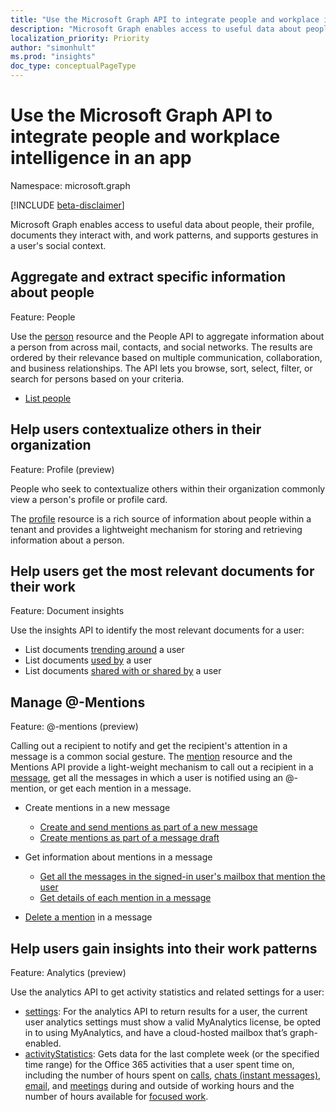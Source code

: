 ```yaml
---
title: "Use the Microsoft Graph API to integrate people and workplace intelligence in an app"
description: "Microsoft Graph enables access to useful data about people, their profile, documents they interact with, and work patterns, and supports gestures in a user's social context."
localization_priority: Priority
author: "simonhult"
ms.prod: "insights"
doc_type: conceptualPageType
---
```


# Use the Microsoft Graph API to integrate people and workplace intelligence in an app

Namespace: microsoft.graph

[!INCLUDE [beta-disclaimer](../../includes/beta-disclaimer.md)]

Microsoft Graph enables access to useful data about people, their profile, documents they interact with, and work patterns, and supports gestures in a user's social context.

## Aggregate and extract specific information about people

Feature: People

Use the [person](../resources/person.md) resource and the People API to aggregate information
about a person from across mail, contacts, and social networks. The results are ordered by their
relevance based on multiple communication, collaboration, and business relationships. The API
lets you browse, sort, select, filter, or search for persons based on your criteria.

- [List people](../api/user-list-people.md)

## Help users contextualize others in their organization

Feature: Profile (preview)

People who seek to contextualize others within their organization commonly view a person's profile or profile card. 

The [profile](../resources/profile.md) resource is a rich source of information about people within a tenant and provides a lightweight mechanism for storing and retrieving information about a person. 

## Help users get the most relevant documents for their work

Feature: Document insights

Use the insights API to identify the most relevant documents for a user:

- List documents [trending around](../api/insights-list-trending.md) a user
- List documents [used by](../api/insights-list-used.md) a user
- List documents [shared with or shared by](../api/insights-list-shared.md) a user

## Manage @-Mentions

Feature: @-mentions (preview)

Calling out a recipient to notify and get the recipient's attention in a message is a common social gesture.
The [mention](../resources/mention.md) resource and the Mentions API provide a light-weight mechanism to call out
a recipient in a [message](../resources/message.md), get all the messages in which a user is notified using an @-mention,
or get each mention in a message.

<!--
Include the next sentence when supporting events.

**Mention** is also supported by [Event](../resources/event.md).

-->

- Create mentions in a new message

  - [Create and send mentions as part of a new message](../api/user-sendmail.md#request-2)
  - [Create mentions as part of a message draft](../api/user-post-messages.md#request-2)

- Get information about mentions in a message

  - [Get all the messages in the signed-in user's mailbox that mention the user](../api/user-list-messages.md#request-2)
  - [Get details of each mention in a message](../api/message-get.md#request-2)

- [Delete a mention](../api/message-delete.md#request-2) in a message


## Help users gain insights into their work patterns

Feature: Analytics (preview)

Use the analytics API to get activity statistics and related settings for a user:

- [settings](../resources/settings.md): For the analytics API to return results for a user, the current user analytics settings must show a valid MyAnalytics license, be opted in to using MyAnalytics, and have a cloud-hosted mailbox that’s graph-enabled.
- [activityStatistics](../resources/activitystatistics.md): Gets data for the last complete week (or the specified time range) for the Office 365 activities that a user spent time on, including the number of hours spent on [calls](callactivitystatistics.md), [chats (instant messages)](chatactivitystatistics.md), [email](emailactivitystatistics.md), and [meetings](meetingactivitystatistics.md) during and outside of working hours and the number of hours available for [focused work](focusactivitystatistics.md).

